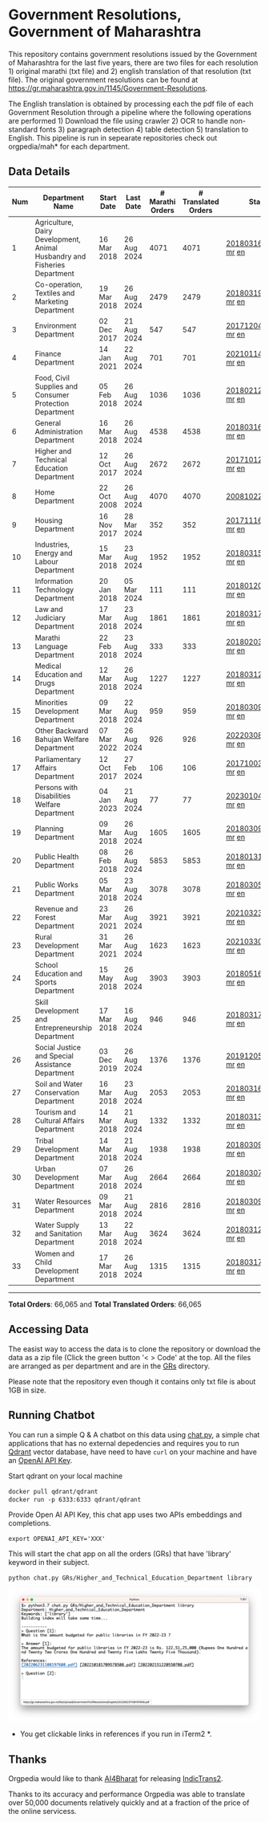# Government Resolutions, Government of Maharashtra

This repository contains government resolutions issued by the Government of Maharashtra for the last five years, there are two files for each resolution 1) original marathi (txt file) and 2) english translation of that resolution (txt file). The original government resolutions can be found at https://gr.maharashtra.gov.in/1145/Government-Resolutions.

The English translation is obtained by processing each the pdf file of each Government Resolution through a pipeline where the following operations are performed 1) Download the file using crawler 2) OCR to handle non-standard fonts 3) paragraph detection 4) table  detection 5) translation to English. This pipeline is run in sepearate repositories check out orgpedia/mah* for each department.


## Data Details

| Num | Department Name | Start Date | Last Date | # Marathi Orders | # Translated Orders | Starting Order | Last Order |
| --- | --------------- | ---------- | --------- | ---------------- | ------------------- | -------------- | ---------- |
| 1 | Agriculture, Dairy Development, Animal Husbandry and Fisheries Department | 16 Mar 2018 | 26 Aug 2024 | 4071 | 4071 | [201803161624182101.pdf](https://gr.maharashtra.gov.in/Site/Upload/Government%20Resolutions/English/201803161624182101.pdf) [mr](GRs/Agriculture,_Dairy_Development,_Animal_Husbandry_and_Fisheries_Department/201803161624182101.pdf.mr.txt) [en](GRs/Agriculture,_Dairy_Development,_Animal_Husbandry_and_Fisheries_Department/201803161624182101.pdf.en.txt) | [202408261821009801.pdf](https://gr.maharashtra.gov.in/Site/Upload/Government%20Resolutions/English/202408261821009801.pdf) [mr](GRs/Agriculture,_Dairy_Development,_Animal_Husbandry_and_Fisheries_Department/202408261821009801.pdf.mr.txt) [en](GRs/Agriculture,_Dairy_Development,_Animal_Husbandry_and_Fisheries_Department/202408261821009801.pdf.en.txt) |
| 2 | Co-operation, Textiles and Marketing Department | 19 Mar 2018 | 26 Aug 2024 | 2479 | 2479 | [201803191257576702.pdf](https://gr.maharashtra.gov.in/Site/Upload/Government%20Resolutions/English/201803191257576702.pdf) [mr](GRs/Co-operation,_Textiles_and_Marketing_Department/201803191257576702.pdf.mr.txt) [en](GRs/Co-operation,_Textiles_and_Marketing_Department/201803191257576702.pdf.en.txt) | [202408261857142402.pdf](https://gr.maharashtra.gov.in/Site/Upload/Government%20Resolutions/English/202408261857142402.pdf) [mr](GRs/Co-operation,_Textiles_and_Marketing_Department/202408261857142402.pdf.mr.txt) [en](GRs/Co-operation,_Textiles_and_Marketing_Department/202408261857142402.pdf.en.txt) |
| 3 | Environment Department | 02 Dec 2017 | 21 Aug 2024 | 547 | 547 | [201712041147216904.pdf](https://gr.maharashtra.gov.in/Site/Upload/Government%20Resolutions/English/201712041147216904.pdf) [mr](GRs/Environment_Department/201712041147216904.pdf.mr.txt) [en](GRs/Environment_Department/201712041147216904.pdf.en.txt) | [202408221210334704.pdf](https://gr.maharashtra.gov.in/Site/Upload/Government%20Resolutions/English/202408221210334704.pdf) [mr](GRs/Environment_Department/202408221210334704.pdf.mr.txt) [en](GRs/Environment_Department/202408221210334704.pdf.en.txt) |
| 4 | Finance Department | 14 Jan 2021 | 22 Aug 2024 | 701 | 701 | [202101141237329905.pdf](https://gr.maharashtra.gov.in/Site/Upload/Government%20Resolutions/English/202101141237329905.pdf) [mr](GRs/Finance_Department/202101141237329905.pdf.mr.txt) [en](GRs/Finance_Department/202101141237329905.pdf.en.txt) | [202408221157534405.pdf](https://gr.maharashtra.gov.in/Site/Upload/Government%20Resolutions/English/202408221157534405.pdf) [mr](GRs/Finance_Department/202408221157534405.pdf.mr.txt) [en](GRs/Finance_Department/202408221157534405.pdf.en.txt) |
| 5 | Food, Civil Supplies and Consumer Protection Department | 05 Feb 2018 | 26 Aug 2024 | 1036 | 1036 | [201802121244545806.pdf](https://gr.maharashtra.gov.in/Site/Upload/Government%20Resolutions/English/201802121244545806.pdf) [mr](GRs/Food,_Civil_Supplies_and_Consumer_Protection_Department/201802121244545806.pdf.mr.txt) [en](GRs/Food,_Civil_Supplies_and_Consumer_Protection_Department/201802121244545806.pdf.en.txt) | [202408261720205706.pdf](https://gr.maharashtra.gov.in/Site/Upload/Government%20Resolutions/English/202408261720205706.pdf) [mr](GRs/Food,_Civil_Supplies_and_Consumer_Protection_Department/202408261720205706.pdf.mr.txt) [en](GRs/Food,_Civil_Supplies_and_Consumer_Protection_Department/202408261720205706.pdf.en.txt) |
| 6 | General Administration Department | 16 Mar 2018 | 26 Aug 2024 | 4538 | 4538 | [201803161224022707.pdf](https://gr.maharashtra.gov.in/Site/Upload/Government%20Resolutions/English/201803161224022707.pdf) [mr](GRs/General_Administration_Department/201803161224022707.pdf.mr.txt) [en](GRs/General_Administration_Department/201803161224022707.pdf.en.txt) | [202408261536262307.pdf](https://gr.maharashtra.gov.in/Site/Upload/Government%20Resolutions/English/202408261536262307.pdf) [mr](GRs/General_Administration_Department/202408261536262307.pdf.mr.txt) [en](GRs/General_Administration_Department/202408261536262307.pdf.en.txt) |
| 7 | Higher and Technical Education Department | 12 Oct 2017 | 26 Aug 2024 | 2672 | 2672 | [201710121514029708.pdf](https://gr.maharashtra.gov.in/Site/Upload/Government%20Resolutions/English/201710121514029708.pdf) [mr](GRs/Higher_and_Technical_Education_Department/201710121514029708.pdf.mr.txt) [en](GRs/Higher_and_Technical_Education_Department/201710121514029708.pdf.en.txt) | [202408261235202608.pdf](https://gr.maharashtra.gov.in/Site/Upload/Government%20Resolutions/English/202408261235202608.pdf) [mr](GRs/Higher_and_Technical_Education_Department/202408261235202608.pdf.mr.txt) [en](GRs/Higher_and_Technical_Education_Department/202408261235202608.pdf.en.txt) |
| 8 | Home Department | 22 Oct 2008 | 26 Aug 2024 | 4070 | 4070 | [20081022.pdf](https://gr.maharashtra.gov.in/Site/Upload/Government%20Resolutions/English/20081022.pdf) [mr](GRs/Home_Department/20081022.pdf.mr.txt) [en](GRs/Home_Department/20081022.pdf.en.txt) | [202408261915502329.pdf](https://gr.maharashtra.gov.in/Site/Upload/Government%20Resolutions/English/202408261915502329.pdf) [mr](GRs/Home_Department/202408261915502329.pdf.mr.txt) [en](GRs/Home_Department/202408261915502329.pdf.en.txt) |
| 9 | Housing Department | 16 Nov 2017 | 28 Mar 2024 | 352 | 352 | [201711161447076609.pdf](https://gr.maharashtra.gov.in/Site/Upload/Government%20Resolutions/English/201711161447076609.pdf) [mr](GRs/Housing_Department/201711161447076609.pdf.mr.txt) [en](GRs/Housing_Department/201711161447076609.pdf.en.txt) | [202403281255554909.pdf](https://gr.maharashtra.gov.in/Site/Upload/Government%20Resolutions/English/202403281255554909.pdf) [mr](GRs/Housing_Department/202403281255554909.pdf.mr.txt) [en](GRs/Housing_Department/202403281255554909.pdf.en.txt) |
| 10 | Industries, Energy and Labour Department | 15 Mar 2018 | 23 Aug 2024 | 1952 | 1952 | [201803151204055010.pdf](https://gr.maharashtra.gov.in/Site/Upload/Government%20Resolutions/English/201803151204055010.pdf) [mr](GRs/Industries,_Energy_and_Labour_Department/201803151204055010.pdf.mr.txt) [en](GRs/Industries,_Energy_and_Labour_Department/201803151204055010.pdf.en.txt) | [202408231518332310.pdf](https://gr.maharashtra.gov.in/Site/Upload/Government%20Resolutions/English/202408231518332310.pdf) [mr](GRs/Industries,_Energy_and_Labour_Department/202408231518332310.pdf.mr.txt) [en](GRs/Industries,_Energy_and_Labour_Department/202408231518332310.pdf.en.txt) |
| 11 | Information Technology Department | 20 Jan 2018 | 05 Mar 2024 | 111 | 111 | [201801201843024511.pdf](https://gr.maharashtra.gov.in/Site/Upload/Government%20Resolutions/English/201801201843024511.pdf) [mr](GRs/Information_Technology_Department/201801201843024511.pdf.mr.txt) [en](GRs/Information_Technology_Department/201801201843024511.pdf.en.txt) | [202403051249430211.pdf](https://gr.maharashtra.gov.in/Site/Upload/Government%20Resolutions/English/202403051249430211.pdf) [mr](GRs/Information_Technology_Department/202403051249430211.pdf.mr.txt) [en](GRs/Information_Technology_Department/202403051249430211.pdf.en.txt) |
| 12 | Law and Judiciary Department | 17 Mar 2018 | 23 Aug 2024 | 1861 | 1861 | [201803171129290212.pdf](https://gr.maharashtra.gov.in/Site/Upload/Government%20Resolutions/English/201803171129290212.pdf) [mr](GRs/Law_and_Judiciary_Department/201803171129290212.pdf.mr.txt) [en](GRs/Law_and_Judiciary_Department/201803171129290212.pdf.en.txt) | [202408231709393512.pdf](https://gr.maharashtra.gov.in/Site/Upload/Government%20Resolutions/English/202408231709393512..pdf) [mr](GRs/Law_and_Judiciary_Department/202408231709393512.pdf.mr.txt) [en](GRs/Law_and_Judiciary_Department/202408231709393512.pdf.en.txt) |
| 13 | Marathi Language Department | 22 Feb 2018 | 23 Aug 2024 | 333 | 333 | [201802031549154233.pdf](https://gr.maharashtra.gov.in/Site/Upload/Government%20Resolutions/English/201802031549154233.pdf) [mr](GRs/Marathi_Language_Department/201802031549154233.pdf.mr.txt) [en](GRs/Marathi_Language_Department/201802031549154233.pdf.en.txt) | [202408231451352133.pdf](https://gr.maharashtra.gov.in/Site/Upload/Government%20Resolutions/English/202408231451352133.pdf) [mr](GRs/Marathi_Language_Department/202408231451352133.pdf.mr.txt) [en](GRs/Marathi_Language_Department/202408231451352133.pdf.en.txt) |
| 14 | Medical Education and Drugs Department | 12 Mar 2018 | 26 Aug 2024 | 1227 | 1227 | [201803121137094813.pdf](https://gr.maharashtra.gov.in/Site/Upload/Government%20Resolutions/English/201803121137094813.pdf) [mr](GRs/Medical_Education_and_Drugs_Department/201803121137094813.pdf.mr.txt) [en](GRs/Medical_Education_and_Drugs_Department/201803121137094813.pdf.en.txt) | [202408261530142413.pdf](https://gr.maharashtra.gov.in/Site/Upload/Government%20Resolutions/English/202408261530142413.pdf) [mr](GRs/Medical_Education_and_Drugs_Department/202408261530142413.pdf.mr.txt) [en](GRs/Medical_Education_and_Drugs_Department/202408261530142413.pdf.en.txt) |
| 15 | Minorities Development Department | 09 Mar 2018 | 22 Aug 2024 | 959 | 959 | [201803091218355314.pdf](https://gr.maharashtra.gov.in/Site/Upload/Government%20Resolutions/English/201803091218355314.pdf) [mr](GRs/Minorities_Development_Department/201803091218355314.pdf.mr.txt) [en](GRs/Minorities_Development_Department/201803091218355314.pdf.en.txt) | [202408221247124114.pdf](https://gr.maharashtra.gov.in/Site/Upload/Government%20Resolutions/English/202408221247124114.pdf) [mr](GRs/Minorities_Development_Department/202408221247124114.pdf.mr.txt) [en](GRs/Minorities_Development_Department/202408221247124114.pdf.en.txt) |
| 16 | Other Backward Bahujan Welfare Department | 07 Mar 2022 | 26 Aug 2024 | 926 | 926 | [202203081752439334.pdf](https://gr.maharashtra.gov.in/Site/Upload/Government%20Resolutions/English/202203081752439334.pdf) [mr](GRs/Other_Backward_Bahujan_Welfare_Department/202203081752439334.pdf.mr.txt) [en](GRs/Other_Backward_Bahujan_Welfare_Department/202203081752439334.pdf.en.txt) | [202408261445070234.pdf](https://gr.maharashtra.gov.in/Site/Upload/Government%20Resolutions/English/202408261445070234.pdf) [mr](GRs/Other_Backward_Bahujan_Welfare_Department/202408261445070234.pdf.mr.txt) [en](GRs/Other_Backward_Bahujan_Welfare_Department/202408261445070234.pdf.en.txt) |
| 17 | Parliamentary Affairs Department | 12 Oct 2017 | 27 Feb 2024 | 106 | 106 | [201710031642378615.pdf](https://gr.maharashtra.gov.in/Site/Upload/Government%20Resolutions/English/201710031642378615.pdf) [mr](GRs/Parliamentary_Affairs_Department/201710031642378615.pdf.mr.txt) [en](GRs/Parliamentary_Affairs_Department/201710031642378615.pdf.en.txt) | [202402271500283915.pdf](https://gr.maharashtra.gov.in/Site/Upload/Government%20Resolutions/English/202402271500283915.pdf) [mr](GRs/Parliamentary_Affairs_Department/202402271500283915.pdf.mr.txt) [en](GRs/Parliamentary_Affairs_Department/202402271500283915.pdf.en.txt) |
| 18 | Persons with Disabilities Welfare Department | 04 Jan 2023 | 21 Aug 2024 | 77 | 77 | [202301041906309635.pdf](https://gr.maharashtra.gov.in/Site/Upload/Government%20Resolutions/English/202301041906309635.pdf) [mr](GRs/Persons_with_Disabilities_Welfare_Department/202301041906309635.pdf.mr.txt) [en](GRs/Persons_with_Disabilities_Welfare_Department/202301041906309635.pdf.en.txt) | [202408211521024435.pdf](https://gr.maharashtra.gov.in/Site/Upload/Government%20Resolutions/English/202408211521024435.pdf) [mr](GRs/Persons_with_Disabilities_Welfare_Department/202408211521024435.pdf.mr.txt) [en](GRs/Persons_with_Disabilities_Welfare_Department/202408211521024435.pdf.en.txt) |
| 19 | Planning Department | 09 Mar 2018 | 26 Aug 2024 | 1605 | 1605 | [201803091441032716.pdf](https://gr.maharashtra.gov.in/Site/Upload/Government%20Resolutions/English/201803091441032716.pdf) [mr](GRs/Planning_Department/201803091441032716.pdf.mr.txt) [en](GRs/Planning_Department/201803091441032716.pdf.en.txt) | [202408261546093216.pdf](https://gr.maharashtra.gov.in/Site/Upload/Government%20Resolutions/English/202408261546093216.pdf) [mr](GRs/Planning_Department/202408261546093216.pdf.mr.txt) [en](GRs/Planning_Department/202408261546093216.pdf.en.txt) |
| 20 | Public Health Department | 08 Feb 2018 | 26 Aug 2024 | 5853 | 5853 | [201801311722275417.pdf](https://gr.maharashtra.gov.in/Site/Upload/Government%20Resolutions/English/201801311722275417.pdf) [mr](GRs/Public_Health_Department/201801311722275417.pdf.mr.txt) [en](GRs/Public_Health_Department/201801311722275417.pdf.en.txt) | [202408191507474617.pdf](https://gr.maharashtra.gov.in/Site/Upload/Government%20Resolutions/English/202408191507474617.pdf) [mr](GRs/Public_Health_Department/202408191507474617.pdf.mr.txt) [en](GRs/Public_Health_Department/202408191507474617.pdf.en.txt) |
| 21 | Public Works Department | 05 Mar 2018 | 23 Aug 2024 | 3078 | 3078 | [201803051515468118.pdf](https://gr.maharashtra.gov.in/Site/Upload/Government%20Resolutions/English/201803051515468118.pdf) [mr](GRs/Public_Works_Department/201803051515468118.pdf.mr.txt) [en](GRs/Public_Works_Department/201803051515468118.pdf.en.txt) | [202408231824593918.pdf](https://gr.maharashtra.gov.in/Site/Upload/Government%20Resolutions/English/202408231824593918.pdf) [mr](GRs/Public_Works_Department/202408231824593918.pdf.mr.txt) [en](GRs/Public_Works_Department/202408231824593918.pdf.en.txt) |
| 22 | Revenue and Forest Department | 23 Mar 2021 | 26 Aug 2024 | 3921 | 3921 | [202103231328393119.pdf](https://gr.maharashtra.gov.in/Site/Upload/Government%20Resolutions/English/202103231328393119.pdf) [mr](GRs/Revenue_and_Forest_Department/202103231328393119.pdf.mr.txt) [en](GRs/Revenue_and_Forest_Department/202103231328393119.pdf.en.txt) | [202408261223542919.pdf](https://gr.maharashtra.gov.in/Site/Upload/Government%20Resolutions/English/202408261223542919.pdf) [mr](GRs/Revenue_and_Forest_Department/202408261223542919.pdf.mr.txt) [en](GRs/Revenue_and_Forest_Department/202408261223542919.pdf.en.txt) |
| 23 | Rural Development Department | 31 Mar 2021 | 26 Aug 2024 | 1623 | 1623 | [202103301021181120.pdf](https://gr.maharashtra.gov.in/Site/Upload/Government%20Resolutions/English/202103301021181120.pdf) [mr](GRs/Rural_Development_Department/202103301021181120.pdf.mr.txt) [en](GRs/Rural_Development_Department/202103301021181120.pdf.en.txt) | [202408261254232520.pdf](https://gr.maharashtra.gov.in/Site/Upload/Government%20Resolutions/English/202408261254232520.pdf) [mr](GRs/Rural_Development_Department/202408261254232520.pdf.mr.txt) [en](GRs/Rural_Development_Department/202408261254232520.pdf.en.txt) |
| 24 | School Education and Sports Department | 15 May 2018 | 26 Aug 2024 | 3903 | 3903 | [201805161114241221.pdf](https://gr.maharashtra.gov.in/Site/Upload/Government%20Resolutions/English/201805161114241221.pdf) [mr](GRs/School_Education_and_Sports_Department/201805161114241221.pdf.mr.txt) [en](GRs/School_Education_and_Sports_Department/201805161114241221.pdf.en.txt) | [202408261247362321.pdf](https://gr.maharashtra.gov.in/Site/Upload/Government%20Resolutions/English/202408261247362321.pdf) [mr](GRs/School_Education_and_Sports_Department/202408261247362321.pdf.mr.txt) [en](GRs/School_Education_and_Sports_Department/202408261247362321.pdf.en.txt) |
| 25 | Skill Development and Entrepreneurship Department | 17 Mar 2018 | 16 Aug 2024 | 946 | 946 | [201803171322099003.pdf](https://gr.maharashtra.gov.in/Site/Upload/Government%20Resolutions/English/201803171322099003.pdf) [mr](GRs/Skill_Development_and_Entrepreneurship_Department/201803171322099003.pdf.mr.txt) [en](GRs/Skill_Development_and_Entrepreneurship_Department/201803171322099003.pdf.en.txt) | [202408161257588003.pdf](https://gr.maharashtra.gov.in/Site/Upload/Government%20Resolutions/English/202408161257588003.pdf) [mr](GRs/Skill_Development_and_Entrepreneurship_Department/202408161257588003.pdf.mr.txt) [en](GRs/Skill_Development_and_Entrepreneurship_Department/202408161257588003.pdf.en.txt) |
| 26 | Social Justice and Special Assistance Department | 03 Dec 2019 | 26 Aug 2024 | 1376 | 1376 | [201912051107011622.pdf](https://gr.maharashtra.gov.in/Site/Upload/Government%20Resolutions/English/201912051107011622.pdf) [mr](GRs/Social_Justice_and_Special_Assistance_Department/201912051107011622.pdf.mr.txt) [en](GRs/Social_Justice_and_Special_Assistance_Department/201912051107011622.pdf.en.txt) | [202408261156582422.pdf](https://gr.maharashtra.gov.in/Site/Upload/Government%20Resolutions/English/202408261156582422.pdf) [mr](GRs/Social_Justice_and_Special_Assistance_Department/202408261156582422.pdf.mr.txt) [en](GRs/Social_Justice_and_Special_Assistance_Department/202408261156582422.pdf.en.txt) |
| 27 | Soil and Water Conservation Department | 16 Mar 2018 | 23 Aug 2024 | 2053 | 2053 | [201803161247582426.pdf](https://gr.maharashtra.gov.in/Site/Upload/Government%20Resolutions/English/201803161247582426.pdf) [mr](GRs/Soil_and_Water_Conservation_Department/201803161247582426.pdf.mr.txt) [en](GRs/Soil_and_Water_Conservation_Department/201803161247582426.pdf.en.txt) | [202408231803543926.pdf](https://gr.maharashtra.gov.in/Site/Upload/Government%20Resolutions/English/202408231803543926.pdf) [mr](GRs/Soil_and_Water_Conservation_Department/202408231803543926.pdf.mr.txt) [en](GRs/Soil_and_Water_Conservation_Department/202408231803543926.pdf.en.txt) |
| 28 | Tourism and Cultural Affairs Department | 14 Mar 2018 | 21 Aug 2024 | 1332 | 1332 | [201803131542054523.pdf](https://gr.maharashtra.gov.in/Site/Upload/Government%20Resolutions/English/201803131542054523.pdf) [mr](GRs/Tourism_and_Cultural_Affairs_Department/201803131542054523.pdf.mr.txt) [en](GRs/Tourism_and_Cultural_Affairs_Department/201803131542054523.pdf.en.txt) | [202408221516357823.pdf](https://gr.maharashtra.gov.in/Site/Upload/Government%20Resolutions/English/202408221516357823.pdf) [mr](GRs/Tourism_and_Cultural_Affairs_Department/202408221516357823.pdf.mr.txt) [en](GRs/Tourism_and_Cultural_Affairs_Department/202408221516357823.pdf.en.txt) |
| 29 | Tribal Development Department | 14 Mar 2018 | 21 Aug 2024 | 1938 | 1938 | [201803091105184924.pdf](https://gr.maharashtra.gov.in/Site/Upload/Government%20Resolutions/English/201803091105184924.pdf) [mr](GRs/Tribal_Development_Department/201803091105184924.pdf.mr.txt) [en](GRs/Tribal_Development_Department/201803091105184924.pdf.en.txt) | [202408071027322324.pdf](https://gr.maharashtra.gov.in/Site/Upload/Government%20Resolutions/English/202408071027322324.pdf) [mr](GRs/Tribal_Development_Department/202408071027322324.pdf.mr.txt) [en](GRs/Tribal_Development_Department/202408071027322324.pdf.en.txt) |
| 30 | Urban Development Department | 07 Mar 2018 | 26 Aug 2024 | 2664 | 2664 | [201803071203178325.pdf](https://gr.maharashtra.gov.in/Site/Upload/Government%20Resolutions/English/201803071203178325.pdf) [mr](GRs/Urban_Development_Department/201803071203178325.pdf.mr.txt) [en](GRs/Urban_Development_Department/201803071203178325.pdf.en.txt) | [202408261143052525.pdf](https://gr.maharashtra.gov.in/Site/Upload/Government%20Resolutions/English/202408261143052525.pdf) [mr](GRs/Urban_Development_Department/202408261143052525.pdf.mr.txt) [en](GRs/Urban_Development_Department/202408261143052525.pdf.en.txt) |
| 31 | Water Resources Department | 09 Mar 2018 | 21 Aug 2024 | 2816 | 2816 | [201803091034435527.pdf](https://gr.maharashtra.gov.in/Site/Upload/Government%20Resolutions/English/201803091034435527.pdf) [mr](GRs/Water_Resources_Department/201803091034435527.pdf.mr.txt) [en](GRs/Water_Resources_Department/201803091034435527.pdf.en.txt) | [202408211718434327.pdf](https://gr.maharashtra.gov.in/Site/Upload/Government%20Resolutions/English/202408211718434327.pdf) [mr](GRs/Water_Resources_Department/202408211718434327.pdf.mr.txt) [en](GRs/Water_Resources_Department/202408211718434327.pdf.en.txt) |
| 32 | Water Supply and Sanitation Department | 13 Mar 2018 | 22 Aug 2024 | 3624 | 3624 | [201803121414108428.pdf](https://gr.maharashtra.gov.in/Site/Upload/Government%20Resolutions/English/201803121414108428.pdf) [mr](GRs/Water_Supply_and_Sanitation_Department/201803121414108428.pdf.mr.txt) [en](GRs/Water_Supply_and_Sanitation_Department/201803121414108428.pdf.en.txt) | [202408221058504128.pdf](https://gr.maharashtra.gov.in/Site/Upload/Government%20Resolutions/English/202408221058504128.pdf) [mr](GRs/Water_Supply_and_Sanitation_Department/202408221058504128.pdf.mr.txt) [en](GRs/Water_Supply_and_Sanitation_Department/202408221058504128.pdf.en.txt) |
| 33 | Women and Child Development Department | 17 Mar 2018 | 26 Aug 2024 | 1315 | 1315 | [201803171539444330.pdf](https://gr.maharashtra.gov.in/Site/Upload/Government%20Resolutions/English/201803171539444330.pdf) [mr](GRs/Women_and_Child_Development_Department/201803171539444330.pdf.mr.txt) [en](GRs/Women_and_Child_Development_Department/201803171539444330.pdf.en.txt) | [202408261526142330.pdf](https://gr.maharashtra.gov.in/Site/Upload/Government%20Resolutions/English/202408261526142330.pdf) [mr](GRs/Women_and_Child_Development_Department/202408261526142330.pdf.mr.txt) [en](GRs/Women_and_Child_Development_Department/202408261526142330.pdf.en.txt) |
----------------------------------------------------------------------------------------------------

**Total Orders**: 66,065 and **Total Translated Orders**: 66,065
## Accessing Data

The easist way to access the data is to clone the repository or download the data as a zip file (Click the green button '< > Code' at the top. All the files are arranged as per department and are in the [GRs](GRs) directory.

Please note that the repository even though it contains only txt file is about 1GB in size.

## Running Chatbot

You can run a simple Q & A chatbot on this data using [chat.py](chat.py), a simple chat applications that has no external depedencies and requires you to run [Qdrant](https://qdrant.tech/) vector database, have need to have `curl` on your machine and have an [OpenAI API Key](https://help.openai.com/en/articles/4936850-where-do-i-find-my-secret-api-key).

Start qdrant on your local machine
```shell
docker pull qdrant/qdrant
docker run -p 6333:6333 qdrant/qdrant
```

Provide Open AI API Key, this chat app uses two APIs embeddings and completions.
```shell
export OPENAI_API_KEY='XXX'
```

This will start the chat app on all the orders (GRs) that have 'library' keyword in their subject.

```shell
python chat.py GRs/Higher_and_Technical_Education_Department library
```

![screenshot of running chat.py](screenshot.png)

* You get clickable links in references if you run in iTerm2 *.

## Thanks

Orgpedia would like to thank [AI4Bharat](https://ai4bharat.iitm.ac.in/) for releasing [IndicTrans2](https://github.com/AI4Bharat/IndicTrans2).

Thanks to its accuracy and performance Orgpedia was able to translate over 50,000 documents relatively quickly and at a fraction of the price of the online servicess.











